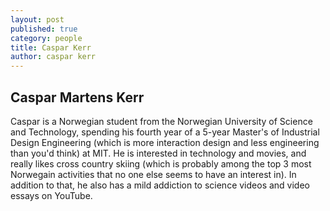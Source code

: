 ```yaml
---
layout: post
published: true
category: people
title: Caspar Kerr
author: caspar kerr
---
```

## Caspar Martens Kerr

Caspar is a Norwegian student from the Norwegian University of Science and Technology, spending his fourth year of a 5-year Master's of Industrial Design Engineering (which is more interaction design and less engineering than you'd think) at MIT. He is interested in technology and movies, and really likes cross country skiing (which is probably among the top 3 most Norwegain activities that no one else seems to have an interest in). In addition to that, he also has a mild addiction to science videos and video essays on YouTube.